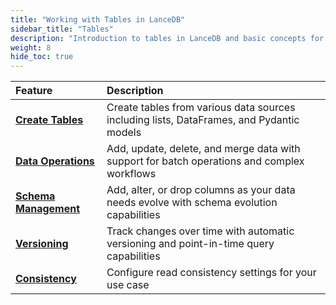 ```yaml
---
title: "Working with Tables in LanceDB"
sidebar_title: "Tables"
description: "Introduction to tables in LanceDB and basic concepts for managing multimodal and vector data."
weight: 8
hide_toc: true
---
```


| Feature | Description |
|:---------|:------------|
| **[Create Tables](/docs/concepts/tables/create)** | Create tables from various data sources including lists, DataFrames, and Pydantic models |
| **[Data Operations](/docs/concepts/tables/update)** | Add, update, delete, and merge data with support for batch operations and complex workflows |
| **[Schema Management](/docs/concepts/tables/schema)** | Add, alter, or drop columns as your data needs evolve with schema evolution capabilities |
| **[Versioning](/docs/concepts/tables/versioning)** | Track changes over time with automatic versioning and point-in-time query capabilities |
| **[Consistency](/docs/concepts/tables/consistency)** | Configure read consistency settings for your use case |
